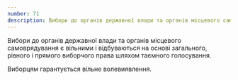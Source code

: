 ```yaml
---
number: 71
description: Вибори до органів державної влади та органів місцевого самоврядування є вільними і відбуваються на основі загального, рівного і прямого виборчого права шляхом таємного голосування. Виборцям гарантується вільне волевиявлення.
---
```


Вибори до органів державної влади та органів місцевого самоврядування є вільними і відбуваються на основі загального,
рівного і прямого виборчого права шляхом таємного голосування.

Виборцям гарантується вільне волевиявлення.
